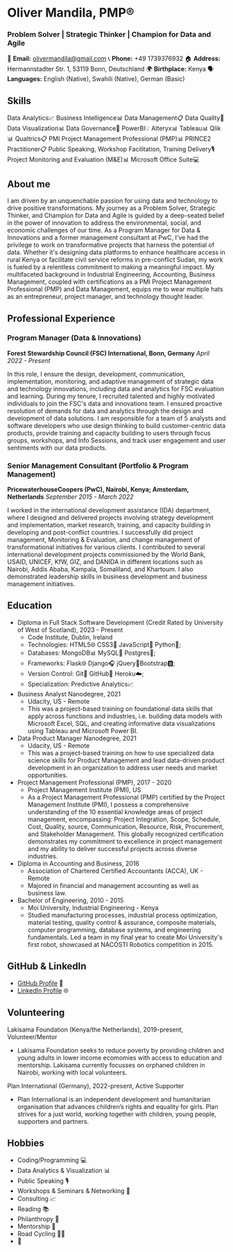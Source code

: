 # Oliver Mandila, PMP®
### Problem Solver | Strategic Thinker | Champion for Data and Agile

📧 **Email:** olivermandila@gmail.com
📞 **Phone:** +49 1739376932
🏠 **Address:** Hermannstadter Str. 1, 53119 Bonn, Deutschland
🌍 **Birthplace:** Kenya
🗣️ **Languages:** English (Native), Swahili (Native), German (Basic)

## Skills
Data Analytics📈 Business Intelligence📊 Data Management📋
Data Quality🌟 Data Visualization📊 Data Governance🏢
PowerBI💡 Alteryx📊 Tableau📊 Qlik📊 Qualtrics📋
PMI Project Management Professional (PMP)📊 PRINCE2 Practitioner📋
Public Speaking, Workshop Facilitation, Training Delivery🎙️ Project Monitoring and Evaluation (M&E)📊
Microsoft Office Suite💻

## About me
I am driven by an unquenchable passion for using data and technology to drive positive transformations. My journey as a Problem Solver, Strategic Thinker, and Champion for Data and Agile is guided by a deep-seated belief in the power of innovation to address the environmental, social, and economic challenges of our time. As a Program Manager for Data & Innovations and a former management consultant at PwC, I've had the privilege to work on transformative projects that harness the potential of data. Whether it's designing data platforms to enhance healthcare access in rural Kenya or facilitate civil service reforms in pre-conflict Sudan, my work is fueled by a relentless commitment to making a meaningful impact. My multifaceted background in Industrial Engineering, Accounting, Business Management, coupled with certifications as a PMI Project Management Professional (PMP) and Data Management, equips me to wear multiple hats as an entrepreneur, project manager, and technology thought leader.

## Professional Experience
### Program Manager (Data & Innovations)
**Forest Stewardship Council (FSC) International, Bonn, Germany**
*April 2022 - Present*

In this role, I ensure the design, development, communication, implementation, monitoring, and adaptive management of strategic data and technology innovations, including data and analytics for FSC evaluation and learning. During my tenure, I recruited talented and highly motivated individuals to join the FSC's data and innovations team. I ensured proactive resolution of demands for data and analytics through the design and development of data solutions. I am responsible for a team of 5 analysts and software developers who use design thinking to build customer-centric data products, provide training and capacity building to users through focus groups, workshops, and Info Sessions, and track user engagement and user sentiments with our data products.

### Senior Management Consultant (Portfolio & Program Management)
**PricewaterhouseCoopers (PwC), Nairobi, Kenya; Amsterdam, Netherlands**
*September 2015 - March 2022*

I worked in the international development assistance (IDA) department, where I designed and delivered projects involving strategy development and implementation, market research, training, and capacity building in developing and post-conflict countries. I successfully did project management, Monitoring & Evaluation, and change management of transformational initiatives for various clients. I contributed to several international development projects commissioned by the World Bank, USAID, UNICEF, KfW, GIZ, and DANIDA in different locations such as Nairobi, Addis Ababa, Kampala, Somaliland, and Khartoum. I also demonstrated leadership skills in business development and business management initiatives.

## Education
- Diploma in Full Stack Software Development (Credit Rated by University of West of Scotland), 2023 - Present
  - Code Institute, Dublin, Ireland
  - Technologies: HTML5🌐 CSS3🎨 JavaScript🚀 Python🐍;
  - Databases: MongoDB📊 MySQL🐬 Postgres🐘;
  - Frameworks: Flask🌐 Django🎧 jQuery🌆Bootstrap🅱️;
  - Version Control: Git📜 GitHub🚀 Heroku☁️;
  - Specialization: Predictive Analytics📈
- Business Analyst Nanodegree, 2021
  - Udacity, US - Remote
  - This was a project-based training on foundational data skills that apply across functions and industries, i.e. building data models with Microsoft Excel, SQL, and creating informative data visualizations using Tableau and Microsoft Power BI.
- Data Product Manager Nanodegree, 2021
  - Udacity, US - Remote
  - This was a project-based training on how to use specialized data science skills for Product Management and lead data-driven product development in an organization to address user needs and market opportunities.
- Project Management Professional (PMP), 2017 - 2020
  - Project Management Institute (PMI), US
  - As a Project Management Professional (PMP) certified by the Project Management Institute (PMI), I possess a comprehensive understanding of the 10 essential knowledge areas of project management, encompassing: Project Integration, Scope, Schedule, Cost, Quality, source, Communication, Resource, Risk, Procurement, and Stakeholder Management. This globally recognized certification demonstrates my commitment to excellence in project management and my ability to deliver successful projects across diverse industries.
- Diploma in Accounting and Business, 2016
  - Association of Chartered Certified Accountants (ACCA), UK - Remote
  - Majored in financial and management accounting as well as business law.
- Bachelor of Engineering, 2010 - 2015
  - Moi University, Industrial Engineering - Kenya
  - Studied manufacturing processes, industrial process optimization, material testing, quality control & assurance, composite materials, computer programming, database systems, and engineering fundamentals. Led a team in my final year to create Moi University's first robot, showcased at NACOSTI Robotics competition in 2015.

## GitHub & LinkedIn
- [GitHub Profile](https://github.com/OMandila) 🚀
- [LinkedIn Profile](https://www.linkedin.com/in/oliver-mandila/) 🌐

## Volunteering
Lakisama Foundation (Kenya/the Netherlands), 2019-present, Volunteer/Mentor
- Lakisama Foundation seeks to reduce poverty by providing children and young adults in lower income ecomomies with access to education and mentorship. Lakisama currently focusses on orphaned children in Nairobi, working with local volunteers.

Plan International (Germany), 2022-present, Active Supporter
- Plan International is an independent development and humanitarian organisation that advances children’s rights and equality for girls. Plan strives for a just world, working together with children, young people, supporters and partners.

## Hobbies
- Coding/Programming 💻
- Data Analytics & Visualization 📊
- Public Speaking 🎙️
- Workshops & Seminars & Networking 🤝
- Consulting 📈
- Reading 📚
- Philanthropy 🤲
- Mentorship 👥
- Road Cycling 🚴‍♂️
- 🎵

<!---
OMandila/OMandila is a ✨ special ✨ repository because its `README.md` (this file) appears on your GitHub profile.
You can click the Preview link to take a look at your changes.
--->
